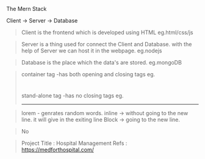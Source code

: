 The Mern Stack

Client -> Server -> Database

> Client is the frontend which is developed using HTML eg.html/css/js

> Server is a thing used for connect the Client and Database. with the help of Server we can host it in the webpage. eg.nodejs

> Database is the place which the data's are stored. eg.mongoDB

> container tag
     -has both opening and closing tags eg.<h1></h1>
> stand-alone tag
     -has no closing tags eg.<hr/> 
    
> lorem - genrates random words. 
> inline -> without going to the new line. it will give in the exiting line
> Block -> going to the new line.

> No 


> Project Title : Hospital Management 
> Refs : https://medforthospital.com/

>